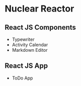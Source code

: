 # Nuclear Reactor

## React JS Components

- Typewriter
- Activity Calendar
- Markdown Editor

## React JS App

- ToDo App
